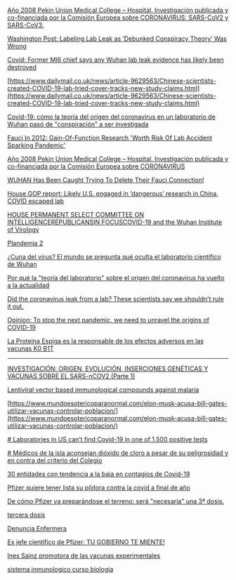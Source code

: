 [Año 2008 Pekin Union Medical College – Hospital. Investigación publicada y co-financiada por la Comisión Europea sobre CORONAVIRUS: SARS-CoV2 y SARS-CoV3.](https://telegra.ph/A%C3%B1o-2008-Pekin-Union-Medical-College--Hospital-Investigaci%C3%B3n-publicada-y-co-financiada-por-la-Comisi%C3%B3n-Europea-sobre-CORONAVIRUS-05-22)

[Washington Post: Labeling Lab Leak as ‘Debunked Conspiracy Theory’ Was Wrong](https://www.theepochtimes.com/mkt_breakingnews/washington-post-labeling-lab-leak-as-debunked-conspiracy-theory-was-wrong_3840960.html)

[Covid: Former MI6 chief says any Wuhan lab leak evidence has likely been destroyed](https://www.independent.co.uk/news/uk/home-news/covid-wuhan-lab-leak-theory-b1858786.html)

[https://www.dailymail.co.uk/news/article-9629563/Chinese-scientists-created-COVID-19-lab-tried-cover-tracks-new-study-claims.html](https://www.dailymail.co.uk/news/article-9629563/Chinese-scientists-created-COVID-19-lab-tried-cover-tracks-new-study-claims.html)

[Covid-19: cómo la teoría del origen del coronavirus en un laboratorio de Wuhan pasó de "conspiración" a ser investigada](https://www.bbc.com/mundo/noticias-internacional-57277406)

[Fauci In 2012: Gain-Of-Function Research 'Worth Risk Of Lab Accident Sparking Pandemic'](https://www.zerohedge.com/covid-19/fauci-2012-gain-function-research-worth-risk-lab-accident-sparking-pandemic)

[Año 2008 Pekin Union Medical College – Hospital. Investigación publicada y co-financiada por la Comisión Europea sobre CORONAVIRUS](https://telegra.ph/A%C3%B1o-2008-Pekin-Union-Medical-College--Hospital-Investigaci%C3%B3n-publicada-y-co-financiada-por-la-Comisi%C3%B3n-Europea-sobre-CORONAVIRUS-05-22)

[WUHAN Has Been Caught Trying To Delete Their Fauci Connection!](https://independentminute.com/2021/05/17/wuhan-has-been-caught-trying-to-delete-their-fauci-connection/)

[House GOP report: Likely U.S. engaged in ‘dangerous’ research in China, COVID escaped lab](https://justthenews.com/politics-policy/coronavirus/house-gop-report-evidence-suggests-us-engaged-dangerous-research-china?utm_source=breaking&utm_medium=email&utm_campaign=newsletter)

[HOUSE PERMANENT SELECT COMMITTEE ON INTELLIGENCEREPUBLICANSIN FOCUSCOVID-19 and the Wuhan Institute of Virology](https://justthenews.com/sites/default/files/2021-05/COVID-19_and_the_Wuhan_Institute_of_Virology_18_May_FINAL_%20%281%29.pdf)

[Plandemia 2](https://elinvestigador.org/plandemia2/)

[¿Cuna del virus? El mundo se pregunta qué oculta el laboratorio científico de Wuhan](https://www.perfil.com/noticias/internacional/cuna-del-virus-el-mundo-se-pregunta-que-oculta-el-laboratorio-cientifico-de-wuhan.phtml)

[Por qué la "teoría del laboratorio" sobre el origen del coronavirus ha vuelto a la actualidad ](https://magnet.xataka.com/nuestro-tsundoku/que-teoria-laboratorio-origen-coronavirus-ha-vuelto-a-actualidad)

[Did the coronavirus leak from a lab? These scientists say we shouldn’t rule it out.](https://www.technologyreview.com/2021/03/18/1021030/coronavirus-leak-wuhan-lab-scientists-conspiracy/)

[Opinion: To stop the next pandemic, we need to unravel the origins of COVID-19](https://www.pnas.org/content/117/47/29246#ref-3)

  [ La Proteina Espiga es la responsable de los efectos adversos en las vacunas K0 B1T](https://cienciaysaludnatural.com/la-proteina-espiga-es-la-responsable-de-los-efectos-adversos-en-las-vacunas-k0-b1t/)
  
  ---
  
  [INVESTIGACIÓN: ORIGEN, EVOLUCIÓN, INSERCIONES GENÉTICAS Y VACUNAS SOBRE EL SARS-nCOV2 (Parte 1)](https://telegra.ph/INVESTIGACI%C3%93N-ORIGEN-EVOLUCI%C3%93N-INSERCIONES-GEN%C3%89TICAS-Y-VACUNAS-SOBRE-EL-SARS-nCOV2-Parte-1-04-16)
  
  [Lentiviral vector based immunological compounds against malaria](https://patents.google.com/patent/US9822153B2/en)
  
  [https://www.mundoesotericoparanormal.com/elon-musk-acusa-bill-gates-utilizar-vacunas-controlar-poblacion/](https://www.mundoesotericoparanormal.com/elon-musk-acusa-bill-gates-utilizar-vacunas-controlar-poblacion/)
  
[# Laboratories in US can’t find Covid-19 in one of 1,500 positive tests](https://greatreject.org/laboratories-cant-find-covid-19-in-positive-tests/)

[# Médicos de la isla aconsejan dióxido de cloro a pesar de su peligrosidad y en contra del criterio del Colegio]([https://www.diariodemallorca.es/mallorca/2020/10/12/dioxido-cloro-tratamiento-prohibido-covid-18316218.html](https://www.diariodemallorca.es/mallorca/2020/10/12/dioxido-cloro-tratamiento-prohibido-covid-18316218.html))

[30 entidades con tendencia a la baja en contagios de Covid-19](https://www.jornada.com.mx/notas/2021/04/26/politica/se-mantiene-a-la-baja-tendencia-de-casos-estimados-de-covid-19-ssa/)

[ Pfizer quiere tener lista su píldora contra la covid a final de año](https://www.hoy.es/sociedad/salud/pfizer-quiere-tener-20210427105214-ntrc.html)

[ De cómo Pfizer va preparándose el terreno: será "necesaria" una 3ª dosis.]([https://www.lostiempos.com/actualidad/mundo/20210416/pfizer-preve-que-tercera-dosis-su-vacuna-sera-probablemente-necesaria](https://www.lostiempos.com/actualidad/mundo/20210416/pfizer-preve-que-tercera-dosis-su-vacuna-sera-probablemente-necesaria))

[tercera dosis]([https://cnnespanol.cnn.com/2021/04/15/es-probable-que-se-necesite-una-tercera-dosis-de-vacuna-contra-el-covid-19-en-un-plazo-de-6-a-12-meses-dice-el-director-ejecutivo-de-pfizer/](https://cnnespanol.cnn.com/2021/04/15/es-probable-que-se-necesite-una-tercera-dosis-de-vacuna-contra-el-covid-19-en-un-plazo-de-6-a-12-meses-dice-el-director-ejecutivo-de-pfizer/))

[Denuncia Enfermera]([https://tierrapura.org/2021/04/27/los-grabe-asesinando-pacientes-grave-denuncia-de-enfermera-covid/](https://tierrapura.org/2021/04/27/los-grabe-asesinando-pacientes-grave-denuncia-de-enfermera-covid/))

[Ex jefe científico de Pfizer: TU GOBIERNO TE MIENTE!](https://odysee.com/@ElCanalDeQQ:e/ex-jefe-cient%C3%ADfico-de-Pfizer:9)

[Ines Sainz promotora de las vacunas experimentales]([http://euskalnews.com/2021/04/ines-sainz-desvela-en-el-programa-de-colin-rivas-que-le-ofrecieron-ser-una-promotora-de-las-vacunas-experimentales/](http://euskalnews.com/2021/04/ines-sainz-desvela-en-el-programa-de-colin-rivas-que-le-ofrecieron-ser-una-promotora-de-las-vacunas-experimentales/))

[sistema inmunologico curso biologia](https://telegra.ph/Qu%C3%A9-es-el-sistema-inmunol%C3%B3gico-natural-y-la-inmunidad-adaptativa-Curso-de-biolog%C3%ADa-de-Yves-Muller---Profesor-de-Biologia-01-25)

[]()
[]()
[]()
[]()
[]()
[]()
[]()
[]()
